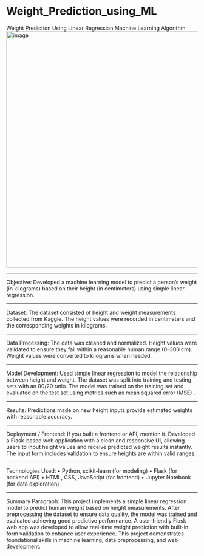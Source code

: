# Weight_Prediction_using_ML
Weight Prediction Using Linear Regression Machine Learning Algorithm
<img width="952" height="623" alt="image" src="https://github.com/user-attachments/assets/0ce4299a-00a8-48ff-989d-56a682d3ce31" />

________________________________________
Objective:
Developed a machine learning model to predict a person’s weight (in kilograms) based on their height (in centimeters) using simple linear regression.
________________________________________
Dataset:
The dataset consisted of height and weight measurements collected from Kaggle. The height values were recorded in centimeters and the corresponding weights in kilograms.
________________________________________
Data Processing:
The data was cleaned and normalized. Height values were validated to ensure they fall within a reasonable human range (0–300 cm). Weight values were converted to kilograms when needed.
________________________________________
Model Development:
Used simple linear regression to model the relationship between height and weight. The dataset was split into training and testing sets with an 80/20 ratio. The model was trained on the training set and evaluated on the test set using metrics such as mean squared error (MSE) .
________________________________________
Results:
Predictions made on new height inputs provide estimated weights with reasonable accuracy.
________________________________________
Deployment / Frontend:
If you built a frontend or API, mention it.
Developed a Flask-based web application with a clean and responsive UI, allowing users to input height values and receive predicted weight results instantly. The input form includes validation to ensure heights are within valid ranges.
________________________________________
Technologies Used:
•	Python, scikit-learn (for modeling)
•	Flask (for backend API)
•	HTML, CSS, JavaScript (for frontend)
•	Jupyter Notebook (for data exploration)
________________________________________
Summary Paragraph:
This project implements a simple linear regression model to predict human weight based on height measurements. After preprocessing the dataset to ensure data quality, the model was trained and evaluated achieving good predictive performance. A user-friendly Flask web app was developed to allow real-time weight prediction with built-in form validation to enhance user experience. This project demonstrates foundational skills in machine learning, data preprocessing, and web development.
